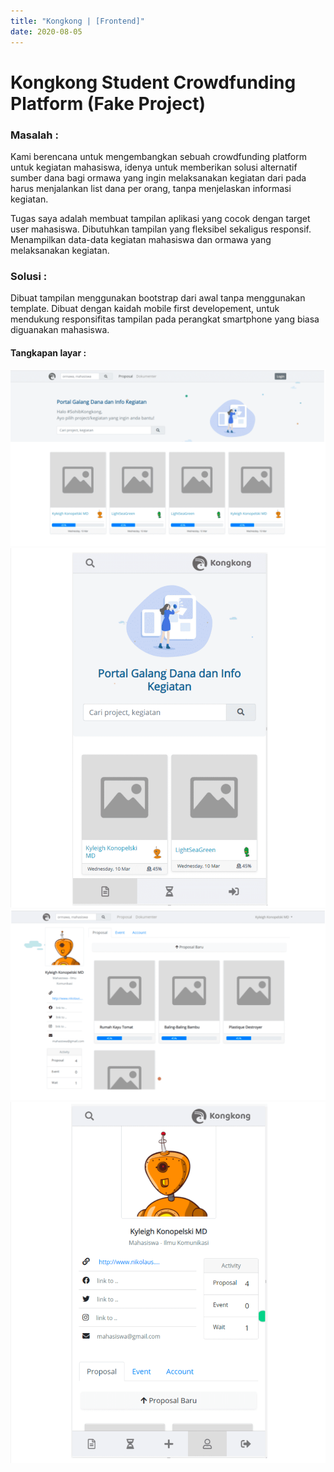```yaml
---
title: "Kongkong | [Frontend]"
date: 2020-08-05
---
```


# Kongkong Student Crowdfunding Platform (Fake Project)

### Masalah :
Kami berencana untuk mengembangkan sebuah crowdfunding platform untuk kegiatan mahasiswa, idenya untuk memberikan solusi alternatif sumber dana bagi ormawa yang ingin melaksanakan kegiatan dari pada harus menjalankan list dana per orang, tanpa menjelaskan informasi kegiatan.

Tugas saya adalah membuat tampilan aplikasi yang cocok dengan target user mahasiswa. Dibutuhkan tampilan yang fleksibel sekaligus responsif. Menampilkan data-data kegiatan mahasiswa dan ormawa yang melaksanakan kegiatan.


### Solusi :
Dibuat tampilan menggunakan bootstrap dari awal tanpa menggunakan template. Dibuat dengan kaidah mobile first developement, untuk mendukung responsifitas tampilan pada perangkat smartphone yang biasa diguanakan mahasiswa.

#### Tangkapan layar :
![/projects/kongkong1.png](/projects/kongkong1.png)
![/projects/kongkong2.png](/projects/kongkong2.png)
![/projects/kongkong3.png](/projects/kongkong3.png)
![/projects/kongkong4.png](/projects/kongkong4.png)
